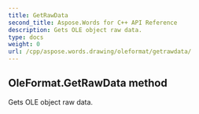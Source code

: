 ```yaml
---
title: GetRawData
second_title: Aspose.Words for C++ API Reference
description: Gets OLE object raw data. 
type: docs
weight: 0
url: /cpp/aspose.words.drawing/oleformat/getrawdata/
---
```

## OleFormat.GetRawData method


Gets OLE object raw data.

